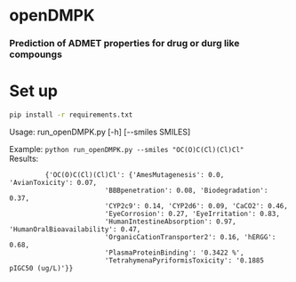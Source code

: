 # openDMPK
### Prediction of ADMET properties for drug or durg like compoungs

# Set up
```bash
pip install -r requirements.txt
```
Usage: run_openDMPK.py [-h] [--smiles SMILES]


Example: 
        ```python run_openDMPK.py --smiles "OC(O)C(Cl)(Cl)Cl"
        ```    
Results: 
```
         {'OC(O)C(Cl)(Cl)Cl': {'AmesMutagenesis': 0.0, 'AvianToxicity': 0.07, 
                        'BBBpenetration': 0.08, 'Biodegradation': 0.37, 
                        'CYP2c9': 0.14, 'CYP2d6': 0.09, 'CaCO2': 0.46, 
                        'EyeCorrosion': 0.27, 'EyeIrritation': 0.83, 
                        'HumanIntestineAbsorption': 0.97, 'HumanOralBioavailability': 0.47, 
                        'OrganicCationTransporter2': 0.16, 'hERGG': 0.68, 
                        'PlasmaProteinBinding': '0.3422 %', 
                        'TetrahymenaPyriformisToxicity': '0.1885 pIGC50 (ug/L)'}}
```
